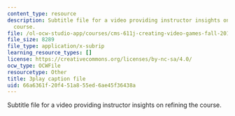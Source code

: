 ```yaml
---
content_type: resource
description: Subtitle file for a video providing instructor insights on refining the
  course.
file: /ol-ocw-studio-app/courses/cms-611j-creating-video-games-fall-2014/66a6361f20f451a855ed6ae45f36438a_CrS0ndCbsro.srt
file_size: 8289
file_type: application/x-subrip
learning_resource_types: []
license: https://creativecommons.org/licenses/by-nc-sa/4.0/
ocw_type: OCWFile
resourcetype: Other
title: 3play caption file
uid: 66a6361f-20f4-51a8-55ed-6ae45f36438a
---
```

Subtitle file for a video providing instructor insights on refining the course.
